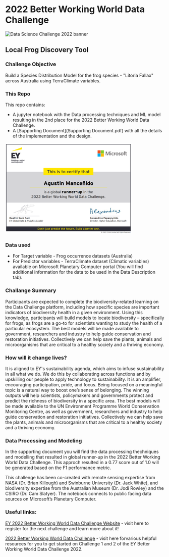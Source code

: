 # 2022 Better Working World Data Challenge
![Data Science Challenge 2022 banner](https://user-images.githubusercontent.com/8722155/155844320-675d999b-d413-4cf5-9ff9-857d2637729b.jpg)

## Local Frog Discovery Tool

### Challenge Objective
Build a Species Distribution Model for the frog species - "Litoria Fallax" across Australia using TerraClimate variables.

### This Repo
This repo contains: 
* A jupyter notebook with the Data processing techniques and ML model resulting in the 2nd place for the 2022 Better Working World Data Challenge.
* A [Supporting Document](Supporting Document.pdf) with all the details of the implementation and the design.

<img src="pictures/certificate.PNG" alt="certificate" width="400"/>

### Data used
* For Target variable - Frog occurrence datasets (Australia)
* For Predictor variables - TerraClimate dataset (Climatic variables) available on Microsoft Planetary Computer portal (You will find additional information for the data to be used in the Data Description tab).

### Challange Summary
Participants are expected to complete the biodiversity-related learning on the Data Challenge platform, including how specific species are important indicators of biodiversity health in a given environment. Using this knowledge, participants will build models to locate biodiversity – specifically for frogs, as frogs are a go-to for scientists wanting to study the health of a particular ecosystem. The best models will be made available to government, researchers and industry to help guide conservation and restoration initiatives. Collectively we can help save the plants, animals and microorganisms that are critical to a healthy society and a thriving economy.

### How will it change lives?
It is aligned to EY's sustainability agenda, which aims to infuse sustainability in all what we do. We do this by collaborating across functions and by upskilling our people to apply technology to sustainability. 
It is an amplifier, encouraging participation, pride, and focus. Being focused on a meaningful topic is a natural way to boost one’s sense of belonging.
The winning outputs will help scientists, policymakers and governments protect and predict the richness of biodiversity in a specific area. The best models will be made available to the UN Environment Programme World Conservation Monitoring Centre, as well as government, researchers and industry to help guide conservation and restoration initiatives. Collectively we can help save the plants, animals and microorganisms that are critical to a healthy society and a thriving economy.


### Data Processing and Modeling
In the supporting document you will find the data processing thechniques and modelling that resulted in global runner-up in the 2022 Better Working World Data Challenge. This approch resulted in a 0.77 score out of 1.0 will be generated based on the F1 performance metric. 

This challenge has been co-created with remote sensing expertise from NASA (Dr. Brian Killough) and Swinburne University (Dr. Jack White), and biodiversity expertise from the Australian Museum (Dr. Jodi Rowley) and the CSIRO (Dr. Cam Slatyer). The notebook connects to public facing data sources on Microsoft’s Planetary Computer. 

### Useful links:
[EY 2022 Better Working World Data Challenge Website](https://challenge.ey.com/) - visit here to register for the next challenge and learn more about it!

[2022 Better Working World Data Challenge](https://github.com/EY-Data-Science-Program/2022-Better-Working-World-Data-Challenge) - visit here forvarious helpful resources for you to get started on Challenge 1 and 2 of the EY Better Working World Data Challenge 2022.
